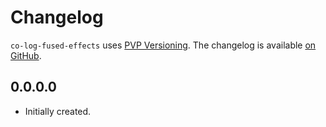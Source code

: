 # Changelog

`co-log-fused-effects` uses [PVP Versioning][1].
The changelog is available [on GitHub][2].

## 0.0.0.0

* Initially created.

[1]: https://pvp.haskell.org
[2]: https://github.com/patrickt/co-log-fused-effects/releases
